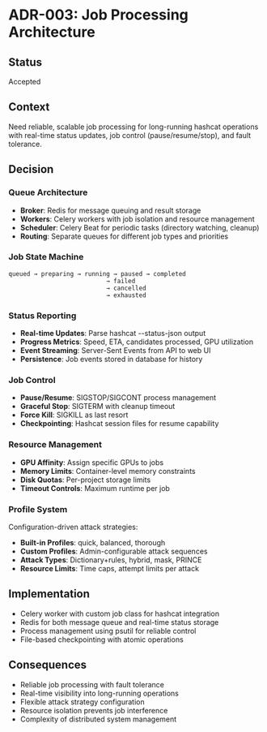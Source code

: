 # ADR-003: Job Processing Architecture

## Status
Accepted

## Context
Need reliable, scalable job processing for long-running hashcat operations with real-time status updates, job control (pause/resume/stop), and fault tolerance.

## Decision

### Queue Architecture
- **Broker**: Redis for message queuing and result storage
- **Workers**: Celery workers with job isolation and resource management
- **Scheduler**: Celery Beat for periodic tasks (directory watching, cleanup)
- **Routing**: Separate queues for different job types and priorities

### Job State Machine
```
queued → preparing → running → paused → completed
                           → failed
                           → cancelled
                           → exhausted
```

### Status Reporting
- **Real-time Updates**: Parse hashcat --status-json output
- **Progress Metrics**: Speed, ETA, candidates processed, GPU utilization
- **Event Streaming**: Server-Sent Events from API to web UI
- **Persistence**: Job events stored in database for history

### Job Control
- **Pause/Resume**: SIGSTOP/SIGCONT process management
- **Graceful Stop**: SIGTERM with cleanup timeout
- **Force Kill**: SIGKILL as last resort
- **Checkpointing**: Hashcat session files for resume capability

### Resource Management
- **GPU Affinity**: Assign specific GPUs to jobs
- **Memory Limits**: Container-level memory constraints
- **Disk Quotas**: Per-project storage limits
- **Timeout Controls**: Maximum runtime per job

### Profile System
Configuration-driven attack strategies:
- **Built-in Profiles**: quick, balanced, thorough
- **Custom Profiles**: Admin-configurable attack sequences
- **Attack Types**: Dictionary+rules, hybrid, mask, PRINCE
- **Resource Limits**: Time caps, attempt limits per attack

## Implementation
- Celery worker with custom job class for hashcat integration
- Redis for both message queue and real-time status storage
- Process management using psutil for reliable control
- File-based checkpointing with atomic operations

## Consequences
- Reliable job processing with fault tolerance
- Real-time visibility into long-running operations
- Flexible attack strategy configuration
- Resource isolation prevents job interference
- Complexity of distributed system management